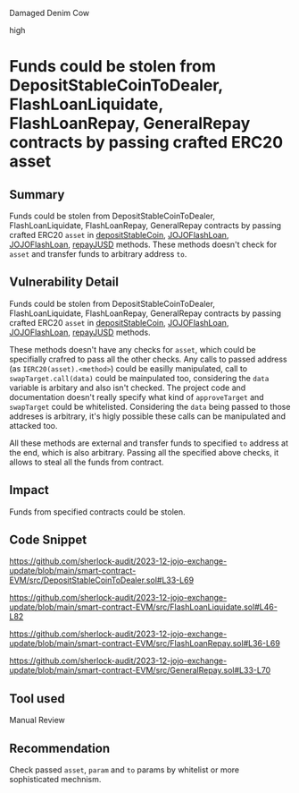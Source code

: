 Damaged Denim Cow

high

# Funds could be stolen from DepositStableCoinToDealer, FlashLoanLiquidate, FlashLoanRepay, GeneralRepay contracts by passing crafted ERC20 asset

## Summary

Funds could be stolen from DepositStableCoinToDealer, FlashLoanLiquidate, FlashLoanRepay, GeneralRepay contracts by passing crafted ERC20 `asset` in [depositStableCoin](https://github.com/sherlock-audit/2023-12-jojo-exchange-update/blob/main/smart-contract-EVM/src/DepositStableCoinToDealer.sol#L33), [JOJOFlashLoan](https://github.com/sherlock-audit/2023-12-jojo-exchange-update/blob/main/smart-contract-EVM/src/FlashLoanLiquidate.sol#L46), [JOJOFlashLoan](https://github.com/sherlock-audit/2023-12-jojo-exchange-update/blob/main/smart-contract-EVM/src/FlashLoanRepay.sol#L36C14-L36C27), [repayJUSD](https://github.com/sherlock-audit/2023-12-jojo-exchange-update/blob/main/smart-contract-EVM/src/GeneralRepay.sol#L33) methods. These methods doesn't check for `asset` and transfer funds to arbitrary address `to`.  

## Vulnerability Detail

Funds could be stolen from DepositStableCoinToDealer, FlashLoanLiquidate, FlashLoanRepay, GeneralRepay contracts by passing crafted ERC20 `asset` in [depositStableCoin](https://github.com/sherlock-audit/2023-12-jojo-exchange-update/blob/main/smart-contract-EVM/src/DepositStableCoinToDealer.sol#L33), [JOJOFlashLoan](https://github.com/sherlock-audit/2023-12-jojo-exchange-update/blob/main/smart-contract-EVM/src/FlashLoanLiquidate.sol#L46), [JOJOFlashLoan](https://github.com/sherlock-audit/2023-12-jojo-exchange-update/blob/main/smart-contract-EVM/src/FlashLoanRepay.sol#L36C14-L36C27), [repayJUSD](https://github.com/sherlock-audit/2023-12-jojo-exchange-update/blob/main/smart-contract-EVM/src/GeneralRepay.sol#L33) methods. 

These methods doesn't have any checks for `asset`, which could be specifially crafred to pass all the other checks. Any calls to passed address (as `IERC20(asset).<method>`) could be easilly manipulated, call to `swapTarget.call(data)` could be mainpulated too, considering the `data` variable is arbitary and also isn't checked. The project code and documentation doesn't really specify what kind of `approveTarget` and `swapTarget` could be whitelisted. Considering the `data` being passed to those addreses is arbitrary, it's higly possible these calls can be manipulated and attacked too. 

All these methods are external and transfer funds to specified `to` address at the end, which is also arbitrary. Passing all the specified above checks, it allows to steal all the funds from contract. 

## Impact

Funds from specified contracts could be stolen. 

## Code Snippet

https://github.com/sherlock-audit/2023-12-jojo-exchange-update/blob/main/smart-contract-EVM/src/DepositStableCoinToDealer.sol#L33-L69

https://github.com/sherlock-audit/2023-12-jojo-exchange-update/blob/main/smart-contract-EVM/src/FlashLoanLiquidate.sol#L46-L82

https://github.com/sherlock-audit/2023-12-jojo-exchange-update/blob/main/smart-contract-EVM/src/FlashLoanRepay.sol#L36-L69

https://github.com/sherlock-audit/2023-12-jojo-exchange-update/blob/main/smart-contract-EVM/src/GeneralRepay.sol#L33-L70

## Tool used

Manual Review

## Recommendation

Check passed `asset`, `param` and `to` params by whitelist or more sophisticated mechnism.
